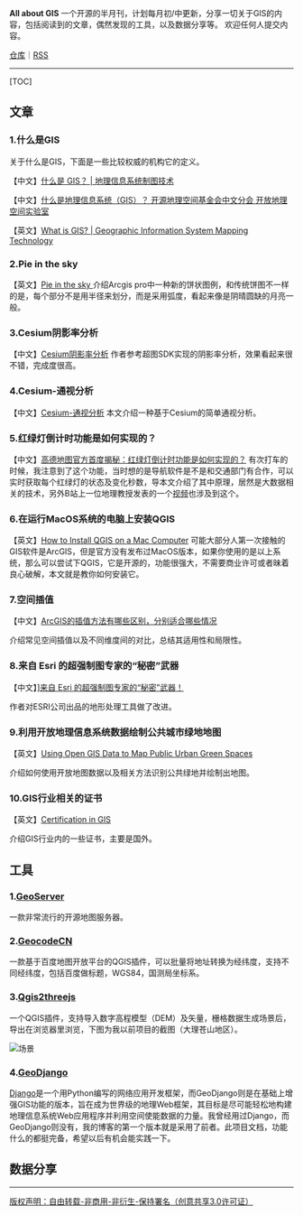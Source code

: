 **All about GIS**  一个开源的半月刊，计划每月初/中更新，分享一切关于GIS的内容，包括阅读到的文章，偶然发现的工具，以及数据分享等。 欢迎任何人提交内容。

[仓库](https://github.com/WShihan/all-about-gis)｜[RSS](/all-about-gis/feed.xml)

-----

[TOC]

## 文章

### 1.什么是GIS

关于什么是GIS，下面是一些比较权威的机构它的定义。

【中文】[什么是 GIS？ | 地理信息系统制图技术](https://www.esri.com/zh-cn/what-is-gis/overview)

【中文】[什么是地理信息系统（GIS）？ 开源地理空间基金会中文分会 开放地理空间实验室 ](https://www.osgeo.cn/post/17ed9)

【英文】[What is GIS? | Geographic Information System Mapping Technology](https://www.esri.com/en-us/what-is-gis/overview)

### 2.Pie in the sky

【英文】[Pie in the sky ](https://www.esri.com/arcgis-blog/products/arcgis-pro/mapping/pie-in-the-sky/)
介绍Arcgis pro中一种新的饼状图例，和传统饼图不一样的是，每个部分不是用半径来划分，而是采用弧度，看起来像是阴晴圆缺的月亮一般。

### 3.Cesium阴影率分析
【中文】[Cesium阴影率分析](https://www.liaomz.top/2023/04/18/cesium-zhong-shi-xian-yin-ying-lu-fen-xi/)
作者参考超图SDK实现的阴影率分析，效果看起来很不错，完成度很高。

### 4.Cesium-通视分析
【中文】[Cesium-通视分析](https://juejin.cn/post/7133151478583132168)
本文介绍一种基于Cesium的简单通视分析。

### 5.红绿灯倒计时功能是如何实现的？

【中文】[高德地图官方首度揭秘：红绿灯倒计时功能是如何实现的？](https://mp.weixin.qq.com/s/3_LNM62zoHaJsmvAryujEw)
有次打车的时候，我注意到了这个功能，当时想的是导航软件是不是和交通部门有合作，可以实时获取每个红绿灯的状态及变化秒数，导本文介绍了其中原理，居然是大数据相关的技术，另外B站上一位地理教授发表的一个[视频](https://www.bilibili.com/video/BV1zz421676H/?spm_id_from=333.999.0.0&vd_source=10d0f86227f3c318f8237345caac47c8)也涉及到这个。

### 6.在运行MacOS系统的电脑上安装QGIS

【英文】[How to Install QGIS on a Mac Computer](https://www.geographyrealm.com/installing-qgis-on-the-mac/)
可能大部分人第一次接触的GIS软件是ArcGIS，但是官方没有发布过MacOS版本，如果你使用的是以上系统，那么可以尝试下QGIS，它是开源的，功能很强大，不需要商业许可或者昧着良心破解，本文就是教你如何安装它。

### 7.空间插值

【中文】[ArcGIS的插值方法有哪些区别，分别适合哪些情况](https://www.zhihu.com/question/308308496/answer/1609417217)

介绍常见空间插值以及不同维度间的对比，总结其适用性和局限性。

### 8.来自 Esri 的超强制图专家的“秘密”武器

【中文】][来自 Esri 的超强制图专家的“秘密”武器！](https://mp.weixin.qq.com/s?__biz=MzkxOTYwMDgxNw==&mid=2247494070&idx=1&sn=f396e1f8b233e32b0eb9e4c5d29b00b8&source=41#wechat_redirect)

作者对ESRI公司出品的地形处理工具做了改进。

### 9.利用开放地理信息系统数据绘制公共城市绿地地图

【英文】[Using Open GIS Data to Map Public Urban Green Spaces](https://www.geographyrealm.com/mapping-public-urban-green-spaces-open-gis-data/)

介绍如何使用开放地图数据以及相关方法识别公共绿地并绘制出地图。

### 10.GIS行业相关的证书

【英文】[Certification in GIS](https://www.geographyrealm.com/certification-in-gis/)

介绍GIS行业内的一些证书，主要是国外。



## 工具

### 1.[GeoServer](https://geoserver.org/)

一款非常流行的开源地图服务器。

### 2.[GeocodeCN](https://github.com/WShihan/GeocodeCN)

一款基于百度地图开放平台的QGIS插件，可以批量将地址转换为经纬度，支持不同经纬度，包括百度做标题，WGS84，国测局坐标系。

### 3.[Qgis2threejs](https://github.com/minorua/Qgis2threejs)

一个QGIS插件，支持导入数字高程模型（DEM）及矢量，栅格数据生成场景后，导出在浏览器里浏览，下图为我以前项目的截图（大理苍山地区）。

![场景](https://md-1301600412.cos.ap-nanjing.myqcloud.com/pic/typora/image-20240630023143475.png)



### 4.[GeoDjango](https://docs.djangoproject.com/en/1.11/ref/contrib/gis/)

[Django](https://docs.djangoproject.com/en/5.0/)是一个用Python编写的网络应用开发框架，而GeoDjango则是在基础上增强GIS功能的版本，旨在成为世界级的地理Web框架，其目标是尽可能轻松地构建地理信息系统Web应用程序并利用空间使能数据的力量。我曾经用过Django，而GeoDjango则没有，我的博客的第一个版本就是采用了前者。此项目文档，功能什么的都挺完备，希望以后有机会能实践一下。



## 数据分享



-----

[版权声明：自由转载-非商用-非衍生-保持署名（创意共享3.0许可证）](https://creativecommons.org/licenses/by-nc-nd/3.0/deed.zh-hans)



